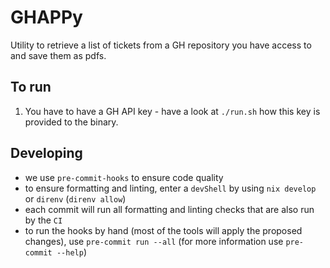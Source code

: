 # GHAPPy

Utility to retrieve a list of tickets from a GH repository you have access to
and save them as pdfs.

## To run

1. You have to have a GH API key - have a look at `./run.sh` how this key is
provided to the binary.

## Developing

- we use `pre-commit-hooks` to ensure code quality
- to ensure formatting and linting, enter a `devShell`
  by using `nix develop` or `direnv` (`direnv allow`)
- each commit will run all formatting and linting
  checks that are also run by the `CI`
- to run the hooks by hand (most of the tools will apply the
  proposed changes), use `pre-commit run --all` (for more
  information use `pre-commit --help`)

